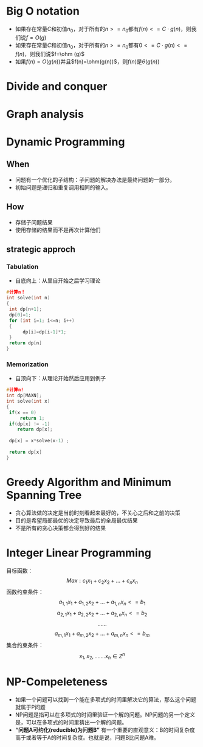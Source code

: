 # Big O notation
- 如果存在常量$C$和初值$n_0$，对于所有的$n>=n_0$都有$f(n)<=C \cdot g(n)$，则我们说$f=O(g)$
- 如果存在常量$C$和初值$n_0$，对于所有的$n>=n_0$都有$0<=C \cdot g(n)<=f(n)$，则我们说$f=\ohm (g)$
- 如果$f(n)=O(g(n))$并且$f(n)=\ohm(g(n))$，则$f(n)$是$\theta(g(n))$
# Divide and conquer

# Graph analysis

# Dynamic Programming
## When
- 问题有一个优化的子结构：子问题的解决办法是最终问题的一部分。
- 初始问题是递归和重复调用相同的输入。
## How
- 存储子问题结果
- 使用存储的结果而不是再次计算他们
## strategic approch
### Tabulation 
- 自底向上：从里自开始之后学习理论
```C
#计算n！
int solve(int n)
{
 int dp[n+1];
 dp[0]=1;
 for (int i=1; i<=n; i++)
 {
	  dp[i]=dp[i-1]*1;
 }
 return dp[n]
}
```
### Memorization
- 自顶向下：从理论开始然后应用到例子
```C
#计算n!
int dp[MAXN];
int solve(int x)
{
 if(x == 0)
	 return 1;
 if(dp[x] != -1)
	return dp[x];
	
 dp[x] = x*solve(x-1) ; 
 
 return dp[x]
}
```
# Greedy Algorithm and Minimum Spanning Tree
- 贪心算法做的决定是当前时刻看起来最好的，不关心之后和之前的决策
- 目的是希望局部最优的决定导致最后的全局最优结果
- 不是所有的贪心决策都会得到好的结果
# Integer Linear Programming
目标函数：$$Max:c_1x_1+c_2x_2+...+c_nx_n$$
函数约束条件：$$a_{1,1}x_1+a_{1,2}x_2+...+a_{1,n}x_n<=b_1$$
$$a_{2,1}x_1+a_{2,2}x_2+...+a_{2,n}x_n<=b_2$$
$$......$$
$$a_{m,1}x_1+a_{m,2}x_2+...+a_{m,n}x_n<=b_m$$
集合约束条件：$$x_1,x_2,.......x_n\in Z^n$$

# NP-Compeleteness
- 如果一个问题可以找到一个能在多项式的时间里解决它的算法，那么这个问题就属于P问题
- NP问题是指可以在多项式的时间里验证一个解的问题。NP问题的另一个定义是，可以在多项式的时间里猜出一个解的问题。
- **“问题A可约化(reducible)为问题B”** 有一个重要的直观意义：B的时间复杂度高于或者等于A的时间复杂度。也就是说，问题B比问题A难。